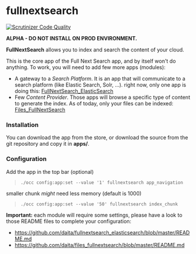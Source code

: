 # fullnextsearch

[![Scrutinizer Code Quality](https://scrutinizer-ci.com/g/nextcloud/nextant/badges/quality-score.png?b=fullnextsearch)](https://scrutinizer-ci.com/g/nextcloud/nextant/?b=fullnextsearch)

**ALPHA - DO NOT INSTALL ON PROD ENVIRONMENT.**  

**FullNextSearch** allows you to index and search the content of your cloud.  

This is the core app of the Full Next Search app, and by itself won't do anything. To work, you will need to add few more apps (modules):

- A gateway to a _Search Platform_. It is an app that will communicate to a search platform (like Elastic Search, Solr, ...). right now, only one app is doing this: [FullNextSearch_ElasticSearch](https://github.com/daita/fullnextsearch_elasticsearch)
- Few _Content Provider_. Those apps will browse a specific type of content to generate the index. As of today, only your files can be indexed: [Files_FullNextSearch](https://github.com/daita/files_fullnextsearch)



### Installation

You can download the app from the store, or download the source from the git repository and copy it in **apps/**.



### Configuration

Add the app in the top bar (optional)

>     ./occ config:app:set --value '1' fullnextsearch app_navigation

smaller chunk _might_ need less memory (default is 1000)

>     ./occ config:app:set --value '50' fullnextsearch index_chunk


**Important:** each module will require some settings, please have a look to those README files to complete your configuration:

- https://github.com/daita/fullnextsearch_elasticsearch/blob/master/README.md
- https://github.com/daita/files_fullnextsearch/blob/master/README.md


